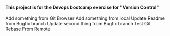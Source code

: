 #### This project is for the Devops bootcamp exercise for "Version Control" 
Add something from Git Browser
Add something from local
Update Readme from Bugfix branch
Update second thing from Bugfix branch
Test Git Rebase 
From Remote 
